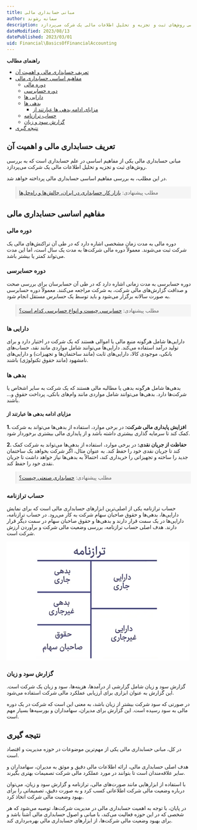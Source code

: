 ```yaml
---
title: مبانی حسابداری مالی
author: سمانه رشوند  
description: مبانی حسابداری مالی یکی از مفاهیم اساسی در علم حسابداری است که به بررسی روش‌های ثبت و تجزیه و تحلیل اطلاعات مالی یک شرکت می‌پردازد. 
dateModified: 2023/08/13
datePublished: 2023/03/01
uid: Financial\BasicsOfFinancialAccounting
---
```


**راهنمای مطالب**
- [تعریف حسابداری مالی و اهمیت آن](#تعریف-حسابداری-مالی-و-اهمیت-آن)
- [مفاهیم اساسی حسابداری مالی](#مفاهیم-اساسی-حسابداری-مالی)
    - [دوره مالی](#دوره-مالی)
    - [دوره حسابرسی](#دوره-حسابرسی)
    - [دارایی ها](#دارایی-ها)
    - [بدهی ها](#بدهی-ها)
        - [مزایای ادامه بدهی ها عبارتند از](#مزایای-ادامه-بدهی-ها-عبارتند-از)
    - [حساب ترازنامه](#حساب-ترازنامه)
    - [گزارش سود و زیان](#گزارش-سود-و-زیان)
- [نتیجه گیری](#نتیجه-گیری)

## تعریف حسابداری مالی و اهمیت آن
مبانی حسابداری مالی یکی از مفاهیم اساسی در علم حسابداری است که به بررسی روش‌های ثبت و تجزیه و تحلیل اطلاعات مالی یک شرکت می‌پردازد. 

در این مطلب، به بررسی مفاهیم اساسی حسابداری مالی پرداخته خواهد شد.

<blockquote style="background-color:#f5f5f5; padding:0.5rem">
مطلب پیشنهادی: <a href="https://www.hooshkar.com/Wiki/Financial/AccountingJobMarketInIran" target="_blank">بازار کار حسابداری در ایران، چالش‌ها و راه‌حل‌ها
</a></blockquote>

## مفاهیم اساسی حسابداری مالی
### دوره مالی
دوره مالی به مدت زمان مشخصی اشاره دارد که در طی آن تراکنش‌های مالی یک شرکت ثبت می‌شوند. معمولاً دوره مالی شرکت‌ها به مدت یک سال است، اما این مدت می‌تواند کمتر یا بیشتر باشد.

### دوره حسابرسی
دوره حسابرسی به مدت زمانی اشاره دارد که در طی آن حسابرسان برای بررسی صحت و صداقت گزارش‌های مالی شرکت، به شرکت مراجعه می‌کنند. معمولاً دوره حسابرسی به صورت سالانه برگزار می‌شود و باید توسط یک حسابرس مستقل انجام شود.

<blockquote style="background-color:#f5f5f5; padding:0.5rem">
مطلب پیشنهادی: <a href="https://www.hooshkar.com/Wiki/Financial/TypesOfAudits" target="_blank">حسابرسی چیست و انواع حسابرسی کدام است؟
</a></blockquote>

### دارایی ها
دارایی‌ها شامل هرگونه منبع مالی یا اموالی هستند که یک شرکت در اختیار دارد و برای تولید درآمد استفاده می‌کند. دارایی‌ها می‌توانند شامل مواردی مانند نقد، حساب‌های بانکی، موجودی کالا، دارایی‌های ثابت (مانند ساختمان‌ها و تجهیزات) و دارایی‌های نامشهود (مانند حقوق تکنولوژی) باشند.

### بدهی ها
بدهی‌ها شامل هرگونه بدهی یا مطالبه مالی هستند که یک شرکت به سایر اشخاص یا شرکت‌ها دارد. بدهی‌ها می‌توانند شامل مواردی مانند وام‌های بانکی، پرداخت حقوق و... باشند.

#### مزایای ادامه بدهی ها عبارتند از

**1. افزایش پایداری مالی شرکت:**
در برخی موارد، استفاده از بدهی‌ها می‌تواند به شرکت کمک کند تا سرمایه گذاری بیشتری داشته باشد و از پایداری مالی بیشتری برخوردار شود.

**2. حفاظت از جریان نقدی:**
در برخی موارد، استفاده از بدهی‌ها می‌تواند به شرکت کمک کند تا جریان نقدی خود را حفظ کند. به عنوان مثال، اگر شرکت بخواهد یک ساختمان جدید را ساخته و تجهیزاتی را خریداری کند، احتمالاً به بدهی‌ها نیاز خواهد داشت تا جریان نقدی خود را حفظ کند.
<blockquote style="background-color:#f5f5f5; padding:0.5rem">
مطلب پیشنهادی: <a href="https://www.hooshkar.com/Wiki/Financial/CostAccounting" target="_blank">حسابداری صنعتی چیست؟
</a></blockquote>

### حساب ترازنامه
حساب ترازنامه یکی از اصلی‌ترین ابزارهای حسابداری مالی است که برای نمایش دارایی‌ها، بدهی‌ها و حقوق صاحبان سهام شرکت به کار می‌رود. در حساب ترازنامه، دارایی‌ها در یک سمت قرار دارند و بدهی‌ها و حقوق صاحبان سهام در سمت دیگر قرار دارند. هدف اصلی حساب ترازنامه، بررسی وضعیت مالی شرکت و برآوردن ارزش شرکت است.

![طبقه بندی حساب ها در ترازنامه](./Images/BalanceSheetAccount.webp)

### گزارش سود و زیان
گزارش سود و زیان شامل گزارشی از درآمدها، هزینه‌ها، سود و زیان یک شرکت است. این گزارش به عنوان ابزاری برای ارزیابی عملکرد مالی شرکت استفاده می‌شود. 

در صورتی که سود شرکت بیشتر از زیان باشد، به معنی این است که شرکت در یک دوره مالی به سود رسیده است. این گزارش برای مدیران، سهامداران و بورسیه‌ها بسیار مهم است.


## نتیجه گیری

در کل، مبانی حسابداری مالی یکی از مهم‌ترین موضوعات در حوزه مدیریت و اقتصاد است. 

هدف اصلی حسابداری مالی، ارائه اطلاعات مالی دقیق و موثق به مدیران، سهامداران و سایر علاقه‌مندان است تا بتوانند در مورد عملکرد مالی شرکت تصمیمات بهتری بگیرند.

با استفاده از ابزارهایی مانند صورت‌های مالی، ترازنامه و گزارش سود و زیان، می‌توان درباره وضعیت مالی شرکت اطلاعاتی کسب کرد و به صورت دقیق، تصمیماتی را برای بهبود وضعیت مالی شرکت اتخاذ کرد.

در پایان، با توجه به اهمیت حسابداری مالی در مدیریت شرکت‌ها، توصیه می‌شود که هر شخصی که در این حوزه فعالیت می‌کند، با مبانی و اصول حسابداری مالی آشنا باشد و برای بهبود وضعیت مالی شرکت‌ها، از ابزارهای حسابداری مالی بهره‌برداری کند.



[دوره مالی]: #دوره-مالی
[دوره حسابرسی]: #دوره-حسابرسی
[دارایی-ها]: #دارایی-ها
[بدهی-ها]: #بدهی-ها
[مزایای ادامه بدهی-ها عبارتند از]: #مزایای-ادامه-بدهی-ها-عبارتند-از
[حساب ترازنامه]: #حساب-ترازنامه
[گزارش سود و زیان]: #گزارش-سود-و-زیان
[نتیجه گیری]: #نتیجه-گیری